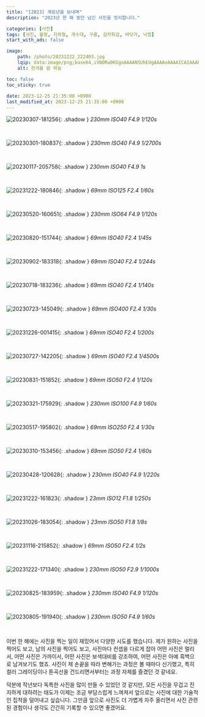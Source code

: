 ```yaml
---
title: "[2023] 계묘년을 보내며"
description: "2023년 한 해 동안 남긴 사진을 정리합니다."

categories: [사진]
tags: [사진, 불멍, 지하철, 개수대, 구름, 감자튀김, 바닷가, 낙엽]
start_with_ads: false

image:
    path: /photo/20231222_222403.jpg
    lqip: data:image/png;base64,iVBORw0KGgoAAAANSUhEUgAAAAoAAAAICAIAAABPmPnhAAAAAXNSR0IArs4c6QAAAARnQU1BAACxjwv8YQUAAAAJcEhZcwAADvMAAA7zARxTmToAAACfSURBVBhXRU7LCsJADMxMUusDFRSk6N2/8UP8cW/SoghFusZkPZiE7GxmNrNguxEvLpkC+QcyKTSnOgOjsoFY+QzlYh1jgIRKtCiow6vIlavtbyowMQNDBI9bkALldh9PI2tp2v1MAjjUdse6WKGNqOUHcpOmII7mdE5i1mK2RNPCjDR4eH9CgPnlyjJ13aE4+r6fxhceQ7nfynPw9/gF6EcnA1dr8sYAAAAASUVORK5CYII=
    alt: 한겨울 밤 하늘

toc: false
toc_sticky: true
 
date: 2023-12-25 21:35:00 +0900
last_modified_at: 2023-12-25 21:35:00 +0900
---
```


![20230307-181256](/photo/20230307_181256.jpg){: .shadow }
_230mm ISO40 F4.9 1/120s_

<br>

![20230301-180837](/photo/20230301_180837.jpg){: .shadow }
_230mm ISO40 F4.9 1/2700s_

<br>

![20230117-205758](/photo/20230117_205758.jpg){: .shadow }
_230mm ISO40 F4.9 1s_

<br>

![20231222-180846](/photo/20231222_180846.jpg){: .shadow }
_69mm ISO125 F2.4 1/60s_

<br>

![20230520-160651](/photo/20230520_160651.jpg){: .shadow }
_230mm ISO64 F4.9 1/120s_

<br>

![20230820-151744](/photo/20230820_151744.jpg){: .shadow }
_69mm ISO40 F2.4 1/45s_

<br>

![20230902-183318](/photo/20230902_183318.jpg){: .shadow }
_69mm ISO40 F2.4 1/244s_

<br>

![20230718-183236](/photo/20230718_183236.jpg){: .shadow }
_69mm ISO40 F2.4 1/140s_

<br>

![20230723-145049](/photo/20230723_145049.jpg){: .shadow }
_69mm ISO400 F2.4 1/30s_

<br>

![20231226-001415](/photo/20231226_001415.jpg){: .shadow }
_69mm ISO40 F2.4 1/200s_

<br>

![20230727-142205](/photo/20230727_142205.jpg){: .shadow }
_69mm ISO40 F2.4 1/4500s_

<br>

![20230831-151852](/photo/20230831_151852.jpg){: .shadow }
_69mm ISO50 F2.4 1/120s_

<br>

![20230321-175929](/photo/20230321_175929.jpg){: .shadow }
_230mm ISO100 F4.9 1/60s_

<br>

![20230517-195802](/photo/20230517_195802.jpg){: .shadow }
_69mm ISO250 F2.4 1/30s_

<br>

![20230310-153456](/photo/20230310_153456.jpg){: .shadow }
_69mm ISO50 F2.4 1/60s_

<br>

![20230428-120628](/photo/20230428_120628.jpg){: .shadow }
_230mm ISO40 F4.9 1/220s_

<br>

![20231222-161823](/photo/20231222_161823.jpg){: .shadow }
_23mm ISO12 F1.8 1/250s_

<br>

![20231026-183054](/photo/20231026_183054.jpg){: .shadow }
_23mm ISO50 F1.8 1/8s_

<br>

![20231116-215852](/photo/20231116_215852.jpg){: .shadow }
_69mm ISO50 F2.4 1/2s_

<br>

<!--여기부터는 세로 사진-->

![20231222-171340](/photo/20231222_171340.jpg){: .shadow }
_230mm ISO50 F2.9 1/1000s_

<br>

![20230825-183959](/photo/20230825_183959.jpg){: .shadow }
_230mm ISO40 F4.9 1/120s_

<br>

![20230805-191940](/photo/20230805_191940.jpg){: .shadow }
_230mm ISO50 F4.9 1/60s_

<br>

이번 한 해에는 사진을 찍는 일이 재밌어서 다양한 시도를 했습니다. 제가 원하는 사진을 찍어도 보고, 남의 사진을 찍어도 보고, 사진마다 컨셉을 다르게 잡아 어떤 사진은 멀리서, 어떤 사진은 가까이서, 어떤 사진은 보색대비를 강조하여, 어떤 사진은 아예 흑백으로 남겨보기도 했죠. 사진이 제 손끝을 따라 변해가는 과정은 볼 때마다 신기했고, 특히 컬러 그레이딩이나 톤곡선을 건드리면서부터는 과정 자체를 즐겼던 것 같네요.

덕분에 작년보다 독특한 사진을 많이 만들 수 있었던 것 같지만, 모든 사진을 무겁고 진지하게 대하려는 태도가 이제는 조금 부담스럽게 느껴져서 앞으로는 사진에 대한 기술적인 집착을 덜어내고 싶습니다. 그만큼 앞으로 사진도 더 가볍게 자주 올리면서 사진 관련된 경험이나 생각도 간간히 기록할 수 있으면 좋겠어요.